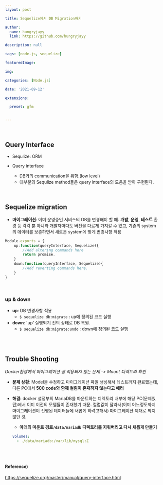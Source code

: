 ```yaml
---
layout: post

title: Sequelize에서 DB Migration하기

author: 
  name: hungryjayy
  link: https://github.com/hungryjayy

description: null

tags: [node.js, sequelize]

featuredImage: 

img: 

categories: [Node.js]

date: '2021-09-12'

extensions:

  preset: gfm


---
```


<br>

## Query Interface

* Sequlize: ORM

* Query interface
  * DB와의 communication을 위함.(low level)
  * 대부분의 Sequlize method들은 query interface의 도움을 받아 구현된다.

<br>

## Sequelize migration
* **마이그레이션**: 이미 운영중인 서비스의 DB를 변경해야 할 때. **개발**, **운영**, **테스트** 환경 등 각각 뿐 아니라 개발자마다도 버전을 다르게 가져갈 수 있고, 기존의 system의 데이터를 보존하면서 새로운 system에 맞게 변경사항 적용

```typescript
Module.exports = {
	up:function(queryInterface, Sequelize){
		//Add altering commands here
		return promise.
	}
	down:function(queryInterface, Sequelize){
		//Add reverting commands here.
	}
}
```

<br>

### up & down
* **up**: DB 변경사항 적용
  * `$ sequelize db:migrate` : up에 정의된 코드 실행
* **down**: 'up' 실행되기 전의 상태로 DB 복원.
  * `$ sequelize db:migrate:undo` : down에 정의된 코드 실행

<br><br>

## Trouble Shooting

*Docker환경에서 마이그레이션 잘 적용되지 않는 문제 -> Mount 디렉토리 확인*

* **문제 상황**: Model을 수정하고 마이그레이션 파일 생성해서 테스트까지 완료했는데, 다른 PC에서 **500 code와 함께 컬럼이 존재하지 않는다고 에러**

* **해결**: docker 설정부의 MariaDB를 마운트하는 디렉토리 내부에 해당 PC(문제있던)에서 이미 이전의 모델들이 존재했기 때문. 컬럼값이 달라서(이미 어느정도까지 마이그레이션이 진행된 데이터들에 새롭게 하려고해서) 마이그레이션 제대로 되지 않던 것.

  * **아래의 마운트 경로`/data/mariadb` 디렉토리를 지워버리고 다시 새롭게 만들기**

  ```yaml
  volumes:
    - ./data/mariadb:/var/lib/mysql:Z
  ```

<br><br>

#### Reference)

https://sequelize.org/master/manual/query-interface.html